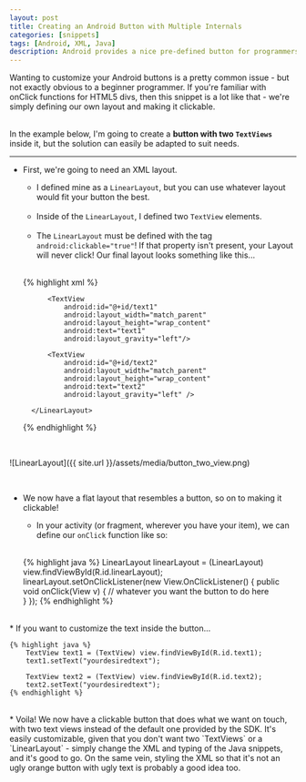```yaml
---
layout: post
title: Creating an Android Button with Multiple Internals
categories: [snippets]
tags: [Android, XML, Java]
description: Android provides a nice pre-defined button for programmers to use, but it has its limitations - you can't really edit the internal content, outside of having label text. This is a quick snippet that allows for multiple internal elements - an Android button with two labels, a button with an ImageView, and anything else you'd want to stash inside.
---
```


Wanting to customize your Android buttons is a pretty common issue - but not exactly obvious to a beginner programmer. If you're familiar with onClick functions for HTML5 divs, then this snippet is a lot like that - we're simply defining our own layout and making it clickable.  
<br>

In the example below, I'm going to create a **button with two `TextViews`** inside it, but the solution can easily be adapted to suit needs.

***

* First, we're going to need an XML layout.

    - I defined mine as a `LinearLayout`, but you can use whatever layout would fit your button the best.  
    <br>
    
    - Inside of the `LinearLayout`, I defined two `TextView` elements.  
    <br>
    
    - The `LinearLayout` must be defined with the tag `android:clickable="true"`! If that property isn't present, your Layout
    will never click! Our final layout looks something like this...  
    <br>
    
    {% highlight xml %} 
    <LinearLayout xmlns:android="http://schemas.android.com/apk/res/android"
            android:id="@+id/cost"
            android:layout_width="80dp"
            android:orientation="vertical"
            android:layout_height="46dp"
            android:background="#f6b637"
            android:clickable="true" >

            <TextView
                android:id="@+id/text1"
                android:layout_width="match_parent"
                android:layout_height="wrap_content"
                android:text="text1"
                android:layout_gravity="left"/>

            <TextView
                android:id="@+id/text2"
                android:layout_width="match_parent"
                android:layout_height="wrap_content"
                android:text="text2"
                android:layout_gravity="left" />

        </LinearLayout>
    {% endhighlight %}  
    
    
<br>


![LinearLayout]({{ site.url }}/assets/media/button_two_view.png)  
    
    
<br>

* We now have a flat layout that resembles a button, so on to making it clickable!

    - In your activity (or fragment, wherever you have your item), we can define our `onClick` function like so:  
    <br>
    
    {% highlight java %} 
        LinearLayout linearLayout = (LinearLayout) view.findViewById(R.id.linearLayout);
        linearLayout.setOnClickListener(new View.OnClickListener() {
            public void onClick(View v) {
                // whatever you want the button to do here    
            }
        });
    {% endhighlight %}  
    
    
<br>
* If you want to customize the text inside the button...  
<br>

    {% highlight java %} 
        TextView text1 = (TextView) view.findViewById(R.id.text1);
        text1.setText("yourdesiredtext");

        TextView text2 = (TextView) view.findViewById(R.id.text2);
        text2.setText("yourdesiredtext");
    {% endhighlight %}  


<br>
* Voila! We now have a clickable button that does what we want on touch, with two text views instead of the default one provided by the SDK. It's easily customizable, given that you don't want two `TextViews` or a `LinearLayout` - simply change the XML and typing of the Java snippets, and it's good to go. On the same vein, styling the XML so that it's not an ugly orange button with ugly text is probably a good idea too.



    
    


